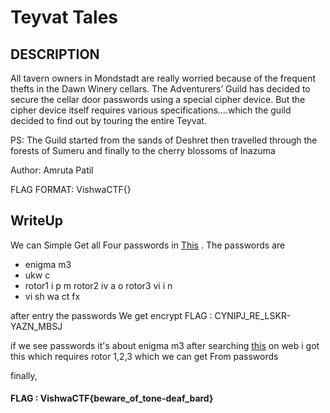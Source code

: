 
# Teyvat Tales

## DESCRIPTION
All tavern owners in Mondstadt are really worried because of the frequent thefts in the Dawn Winery cellars. The Adventurers’ Guild has decided to secure the cellar door passwords using a special cipher device. But the cipher device itself requires various specifications….which the guild decided to find out by touring the entire Teyvat.

PS: The Guild started from the sands of Deshret then travelled through the forests of Sumeru and finally to the cherry blossoms of Inazuma

Author: Amruta Patil

FLAG FORMAT:
VishwaCTF{}

## WriteUp

We can Simple Get all Four passwords in [This](https://ch69926157503.ch.eng.run/script.js) . The passwords are 

- enigma m3
- ukw c
- rotor1 i p m rotor2 iv a o rotor3 vi i n
- vi sh wa ct fx

after entry the passwords We get encrypt FLAG : CYNIPJ_RE_LSKR-YAZN_MBSJ

if we see passwords it's about enigma m3 after searching [this](https://cryptii.com/pipes/enigma-machine) on web i got this which requires rotor 1,2,3 which we can get From passwords 

finally,

#### FLAG : VishwaCTF{beware_of_tone-deaf_bard}